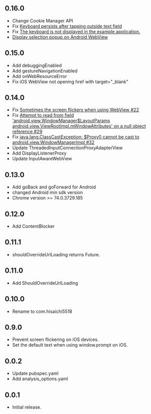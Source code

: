 ## 0.16.0

- Change Cookie Manager API
- Fix [Keyboard persists after tapping outside text field](https://github.com/flutter/flutter/issues/36478#issuecomment-623542124)
- Fix [The keyboard is not displayed in the example application.](https://github.com/hisaichi5518/native_webview/pull/45)
- [Display selection popup on Android WebView](https://github.com/hisaichi5518/native_webview/pull/48)

## 0.15.0

- Add debuggingEnabled
- Add gestureNavigationEnabled
- Add onWebResourceError
- Fix iOS WebView not opening href with target="\_blank"

## 0.14.0

- Fix [Sometimes the screen flickers when using WebView #22](https://github.com/hisaichi5518/native_webview/issues/22)
- Fix [Attempt to read from field 'android.view.WindowManager$LayoutParams android.view.ViewRootImpl.mWindowAttributes' on a null object reference #29](https://github.com/hisaichi5518/native_webview/issues/29)
- Fix [java.lang.ClassCastException: $Proxy0 cannot be cast to android.view.WindowManagerImpl #32](https://github.com/hisaichi5518/native_webview/pull/32)
- Update ThreadedInputConnectionProxyAdapterView
- Add DisplayListenerProxy
- Update InputAwareWebView

## 0.13.0

- Add goBack and goForward for Android
- changed Android min sdk version
- Chrome version >= 74.0.3729.185

## 0.12.0

- Add ContentBlocker

## 0.11.1

- shouldOverrideUrlLoading returns Future<ShouldOverrideUrlLoadingAction>.

## 0.11.0

- Add ShouldOverrideUrlLoading

## 0.10.0

- Rename to com.hisaichi5518

## 0.9.0

- Prevent screen flickering on iOS devices.
- Set the default text when using window.prompt on iOS.

## 0.0.2

- Update pubspec.yaml
- Add analysis_options.yaml

## 0.0.1

- Initial release.
